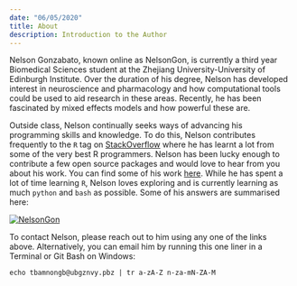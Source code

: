 ```yaml
---
date: "06/05/2020"
title: About
description: Introduction to the Author 
---
```


Nelson Gonzabato, known online as NelsonGon, is currently a third year Biomedical Sciences student at the Zhejiang University-University of Edinburgh Institute. Over the duration of his degree, Nelson has developed interest in neuroscience and pharmacology and how computational tools could be used to aid research in these areas. Recently, he has been fascinated by mixed effects models and how powerful these are.

Outside class, Nelson continually seeks ways of advancing his programming skills and knowledge. To do this, Nelson contributes frequently to the `R` tag on [StackOverflow](https://stackoverflow.com/users/10323798/nelsongon) where he has learnt a lot from some of the very best R programmers. Nelson has been lucky enough to contribute a few open source packages and would love to hear from you about his work. You can find some of his work [here](https://github.com/Nelson-Gon/). While he has spent a lot of time learning `R`, Nelson loves exploring and is currently learning as much `python` and `bash` as possible. Some of his answers are summarised here:

[![NelsonGon](https://stackoverflow.com/users/flair/10323798.png)](https://stackoverflow.com/users/10323798/nelsongon?tab=profile)


To contact Nelson, please reach out to him using any one of the links above. Alternatively, you can email him by running this one liner in a Terminal or Git Bash on Windows:

`echo tbamnongb@ubgznvy.pbz | tr a-zA-Z n-za-mN-ZA-M`